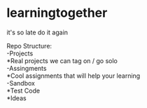 # learningtogether
it's so late
do it again

Repo Structure:  
-Projects  
  *Real projects we can tag on / go solo  
-Assingments  
  *Cool assignments that will help your learning  
-Sandbox  
  *Test Code  
  *Ideas  
